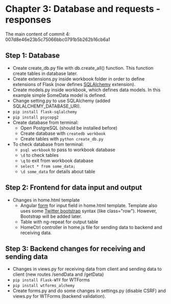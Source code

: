 # Chapter 3: Database and requests - responses
The main content of commit 4: 007d8e46e23b5c75066bbc0791b5b262b16cb6a1

## Step 1: Database
* Create create_db.py file with db.create_all() function. This function create tables in database later.
* Create extensions.py inside workbook folder in order to define extensions of Flask (now defines [SQLAlchemy](http://www.sqlalchemy.org) extension).
* Create models.py inside workbook, which defines data models. In this example simple SomeData model is defined.
* Change setting.py to use SQLAlchemy (added SQLALCHEMY_DATABASE_URI).
* ```pip install flask-sqlalchemy```
* ```pip install psycopg2```
* Create database from terminal: 
    * Open PostgreSQL (should be installed before)
    * Create database with ```createdb workbook```
    * Create tables with ```python create_db.py```
* To check database from terminal:
    * ```psql workbook``` to pass to workbook database
    * ```\d``` to check tables
    * ```\q``` to exit from workbook database
    * ```select * from some_data;```
    * ```\d some_data``` for details about table

## Step 2: Frontend for data input and output
* Changes in home.html template
  * Angular [form](https://docs.angularjs.org/guide/forms) for input field in home.html template. Template also uses some [Twitter bootstrap](http://getbootstrap.com) syntax (like class="row"). However, Bootstrap will be added later.
  * Table with ng-repeat for output table
  * HomeCtrl controller in home.js file for sending data to backend and receiving data. 

## Step 3: Backend changes for receiving and sending data
  * Changes in views.py for receiving data from client and sending data to client (new routes /sendData and /getData)
  * ```pip install Flask-WTF``` for WTForms
  * ```pip install wtforms_alchemy```
  * Create forms.py and do some changes in settings.py (disable CSRF) and views.py for WTForms (backend validation).


